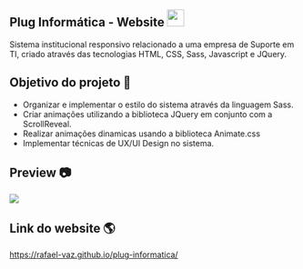 ## Plug Informática - Website <img width="30px" src="https://github.com/rafael-vaz/plug-informatica-website/blob/main/image/logo/logo.svg">

Sistema institucional responsivo relacionado a uma empresa de Suporte em TI, criado através das tecnologias HTML, CSS, Sass, Javascript e JQuery. 

## Objetivo do projeto 🚀

- Organizar e implementar o estilo do sistema através da linguagem Sass.
- Criar animações utilizando a biblioteca JQuery em conjunto com a ScrollReveal.
- Realizar animações dinamicas usando a biblioteca Animate.css
- Implementar técnicas de UX/UI Design no sistema.

## Preview 📷

<img src="https://github.com/rafael-vaz/plug-informatica-website/blob/main/image/plug-informatica-preview.png?raw=true">

## Link do website 🌎

https://rafael-vaz.github.io/plug-informatica/
